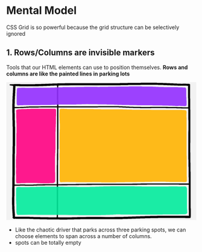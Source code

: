 # Mental Model

CSS Grid is so powerful because the grid structure can be selectively ignored

## 1. Rows/Columns are invisible markers

Tools that our HTML elements can use to position themselves.
**Rows and columns are like the painted lines in parking lots**

![alt text](image.png)

- Like the chaotic driver that parks across three parking spots, we can choose elements to span across a number of columns.
- spots can be totally empty

